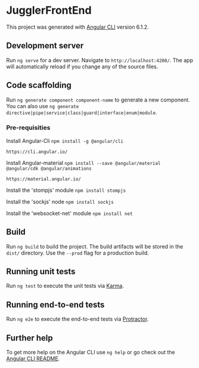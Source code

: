 # JugglerFrontEnd

This project was generated with [Angular CLI](https://github.com/angular/angular-cli) version 6.1.2.

## Development server

Run `ng serve` for a dev server. Navigate to `http://localhost:4200/`. The app will automatically reload if you change any of the source files.

## Code scaffolding

Run `ng generate component component-name` to generate a new component. You can also use `ng generate directive|pipe|service|class|guard|interface|enum|module`.

### Pre-requisities
Install Angular-Cli ``` npm install -g @angular/cli ```
```
https://cli.angular.io/
```
Install Angular-material ``` npm install --save @angular/material @angular/cdk @angular/animations ```
```
https://material.angular.io/
```
Install the 'stompjs' module  ```npm install stompjs```

Install the 'sockjs' node  ```npm install sockjs```

Install the 'websocket-net' module  ```npm install net```

## Build

Run `ng build` to build the project. The build artifacts will be stored in the `dist/` directory. Use the `--prod` flag for a production build.

## Running unit tests

Run `ng test` to execute the unit tests via [Karma](https://karma-runner.github.io).

## Running end-to-end tests

Run `ng e2e` to execute the end-to-end tests via [Protractor](http://www.protractortest.org/).

## Further help

To get more help on the Angular CLI use `ng help` or go check out the [Angular CLI README](https://github.com/angular/angular-cli/blob/master/README.md).
